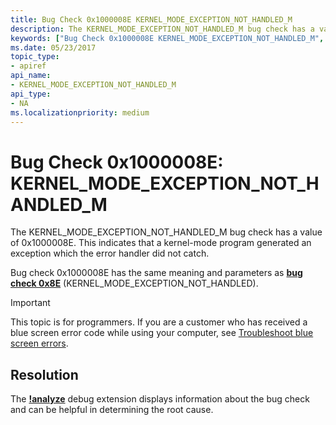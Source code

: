 ```yaml
---
title: Bug Check 0x1000008E KERNEL_MODE_EXCEPTION_NOT_HANDLED_M
description: The KERNEL_MODE_EXCEPTION_NOT_HANDLED_M bug check has a value of 0x1000008E.
keywords: ["Bug Check 0x1000008E KERNEL_MODE_EXCEPTION_NOT_HANDLED_M", "KERNEL_MODE_EXCEPTION_NOT_HANDLED_M"]
ms.date: 05/23/2017
topic_type:
- apiref
api_name:
- KERNEL_MODE_EXCEPTION_NOT_HANDLED_M
api_type:
- NA
ms.localizationpriority: medium
---
```


# Bug Check 0x1000008E: KERNEL\_MODE\_EXCEPTION\_NOT\_HANDLED\_M


The KERNEL\_MODE\_EXCEPTION\_NOT\_HANDLED\_M bug check has a value of 0x1000008E. This indicates that a kernel-mode program generated an exception which the error handler did not catch.

Bug check 0x1000008E has the same meaning and parameters as [**bug check 0x8E**](bug-check-0x8e--kernel-mode-exception-not-handled.md) (KERNEL\_MODE\_EXCEPTION\_NOT\_HANDLED).

> [!IMPORTANT]
> This topic is for programmers. If you are a customer who has received a blue screen error code while using your computer, see [Troubleshoot blue screen errors](https://www.windows.com/stopcode).

## Resolution
The [**!analyze**](-analyze.md) debug extension displays information about the bug check and can be helpful in determining the root cause.
 

 




